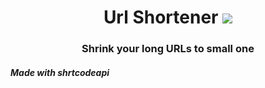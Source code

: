 <h1 align="center">Url Shortener <img src="https://img.icons8.com/external-icongeek26-linear-colour-icongeek26/28/000000/external-url-essentials-icongeek26-linear-colour-icongeek26.png"/></h1>
<h3 align="center">Shrink your long URLs to small one </h3>

<h5>Made with shrtcodeapi</h5>
